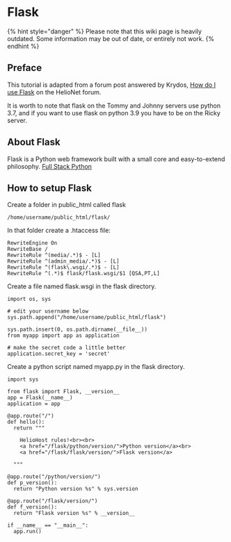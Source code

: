 # Flask

{% hint style="danger" %}
Please note that this wiki page is heavily outdated. Some information may be out of date, or entirely not work.
{% endhint %}

## Preface

This tutorial is adapted from a forum post answered by Krydos, [How do I use Flask](https://www.helionet.org/index/topic/27822-how-do-i-use-flask-on-johnny/?p=128919) on the HelioNet forum.

It is worth to note that flask on the Tommy and Johnny servers use python 3.7, and if you want to use flask on python 3.9 you have to be on the Ricky server.

## About Flask

Flask is a Python web framework built with a small core and easy-to-extend philosophy. [Full Stack Python](https://www.fullstackpython.com/flask.html)

## How to setup Flask

Create a folder in public\_html called flask

```
/home/username/public_html/flask/
```

In that folder create a .htaccess file:

```
RewriteEngine On
RewriteBase /
RewriteRule ^(media/.*)$ - [L]
RewriteRule ^(admin_media/.*)$ - [L]
RewriteRule ^(flask\.wsgi/.*)$ - [L]
RewriteRule ^(.*)$ flask/flask.wsgi/$1 [QSA,PT,L]
```

Create a file named flask.wsgi in the flask directory.

```
import os, sys

# edit your username below
sys.path.append("/home/username/public_html/flask")

sys.path.insert(0, os.path.dirname(__file__))
from myapp import app as application

# make the secret code a little better
application.secret_key = 'secret'
```

Create a python script named myapp.py in the flask directory.

```
import sys

from flask import Flask, __version__
app = Flask(__name__)
application = app

@app.route("/")
def hello():
  return """

    HelioHost rules!<br><br>
    <a href="/flask/python/version/">Python version</a><br>
    <a href="/flask/flask/version/">Flask version</a>

  """

@app.route("/python/version/")
def p_version():
  return "Python version %s" % sys.version

@app.route("/flask/version/")
def f_version():
  return "Flask version %s" % __version__

if __name__ == "__main__":
  app.run()
```
